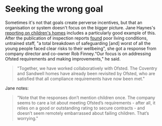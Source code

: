 # Seeking the wrong goal

Sometimes it's not that goals create perverse incentives, but that an organisation or system doesn't focus on the bigger picture. Jane Haynes's [reporting on children's homes](https://insidebirmingham.substack.com/p/vulnerable-kids-went-missing-and) includes a particularly good example of this. After the publication of inspection reports [found](https://www.birminghammail.co.uk/news/midlands-news/exposed-chaotic-private-childrens-homes-32123377) poor living conditions, untrained staff, "a total breakdown of safeguarding [and] worst of all the young people faced clear risks to their wellbeing", she got a response from company director and co-owner Rob Finney.“Our focus is on addressing Ofsted requirements and making improvements," he said.

>  "Together, we have worked collaboratively with Ofsted. The Coventry and Sandwell homes have already been revisited by Ofsted, who are satisfied that all compliance requirements have now been met."

Jane notes: 

> "Note that the responses don’t mention children once. The company seems to care a lot about meeting Ofsted’s requirements - after all, it relies on a good or outstanding rating to secure contracts - and doesn’t seem remotely embarrassed about failing children. That’s worrying."

